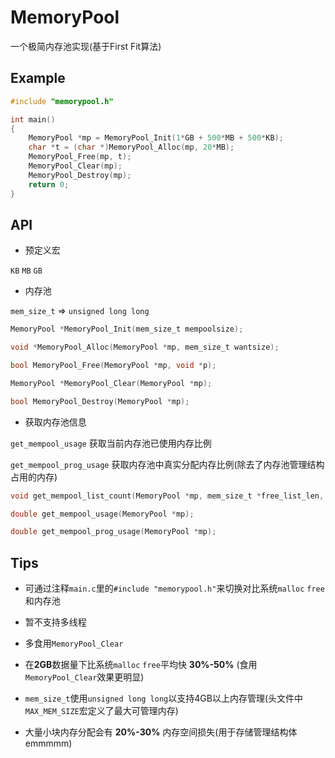 # MemoryPool

一个极简内存池实现(基于First Fit算法)



## Example

~~~c
#include "memorypool.h"

int main()
{
    MemoryPool *mp = MemoryPool_Init(1*GB + 500*MB + 500*KB);
    char *t = (char *)MemoryPool_Alloc(mp, 20*MB);
    MemoryPool_Free(mp, t);
    MemoryPool_Clear(mp);
    MemoryPool_Destroy(mp);
    return 0;
}
~~~

## API

- 预定义宏

`KB` `MB` `GB`

- 内存池

`mem_size_t` => `unsigned long long`

~~~c
MemoryPool *MemoryPool_Init(mem_size_t mempoolsize);

void *MemoryPool_Alloc(MemoryPool *mp, mem_size_t wantsize);

bool MemoryPool_Free(MemoryPool *mp, void *p);

MemoryPool *MemoryPool_Clear(MemoryPool *mp);

bool MemoryPool_Destroy(MemoryPool *mp);
~~~

- 获取内存池信息

`get_mempool_usage` 获取当前内存池已使用内存比例

`get_mempool_prog_usage` 获取内存池中真实分配内存比例(除去了内存池管理结构占用的内存)

~~~c
void get_mempool_list_count(MemoryPool *mp, mem_size_t *free_list_len, mem_size_t *alloc_list_len);

double get_mempool_usage(MemoryPool *mp);

double get_mempool_prog_usage(MemoryPool *mp);
~~~

## Tips

- 可通过注释`main.c`里的`#include "memorypool.h"`来切换对比系统`malloc` `free`和内存池

- 暂不支持多线程

- 多食用`MemoryPool_Clear`

- 在**2GB**数据量下比系统`malloc` `free`平均快 **30%-50%** (食用`MemoryPool_Clear`效果更明显)

- `mem_size_t`使用`unsigned long long`以支持4GB以上内存管理(头文件中`MAX_MEM_SIZE`宏定义了最大可管理内存)

- 大量小块内存分配会有 **20%-30%** 内存空间损失(用于存储管理结构体 emmmmm)